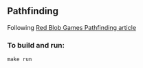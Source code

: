 ## Pathfinding

Following [Red Blob Games Pathfinding article](https://www.redblobgames.com/pathfinding/a-star/)

### To build and run:

`make run`
